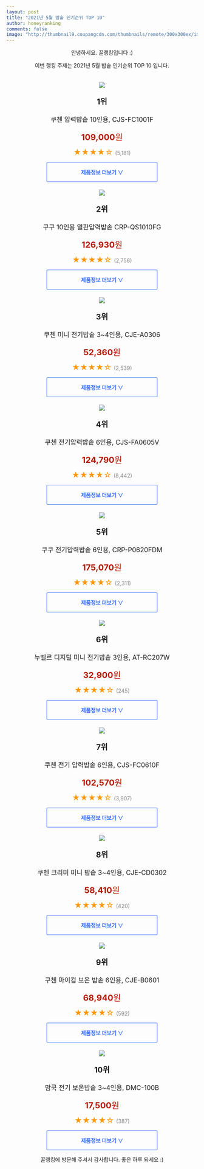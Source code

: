 ```yaml
--- 
layout: post 
title: "2021년 5월 밥솥 인기순위 TOP 10" 
author: honeyranking 
comments: false 
image: "http://thumbnail9.coupangcdn.com/thumbnails/remote/300x300ex/image/retail/images/5053064176951-f0d3e21a-9e41-4661-b0f2-63faa4095ac0.jpg" 
--- 
```

<p style="text-align: center;">안녕하세요. 꿀랭킹입니다 :)</p> <p style="text-align: center;">이번 랭킹 주제는 2021년 5월 밥솥 인기순위 TOP 10 입니다.</p><center><img src="http://thumbnail9.coupangcdn.com/thumbnails/remote/300x300ex/image/retail/images/5053064176951-f0d3e21a-9e41-4661-b0f2-63faa4095ac0.jpg" style="margin-top:20px" /></center> <p style="text-align: center; font-size: 20px"><b>1위</b></p> <p style="text-align: center; font-size: 17px">쿠첸 압력밥솥 10인용, CJS-FC1001F</p> <p style="text-align: center;"><span style="color: #b61800; font-size: 22px;"><b>109,000</b>원</span></p> <p style="text-align: center;"><span style="color: #ff9600; font-size: 20px;">★★★★☆ </span><span style="color: #878787;">(5,181)</span></p> <center><a href="https://coupa.ng/bZwDas"> <div style="font-size: 14px; display: inline-block; padding: 15px 90px; color: #346aff; border-radius: 2px; border: 1px solid #346aff; cursor: pointer;"><b>제품정보 더보기 &or;</b></div> </a></center><center><img src="http://thumbnail8.coupangcdn.com/thumbnails/remote/300x300ex/image/product/image/vendoritem/2019/03/06/3091263446/3e520ea4-33df-4b60-ac57-a1a57838efa1.jpg" style="margin-top:20px" /></center> <p style="text-align: center; font-size: 20px"><b>2위</b></p> <p style="text-align: center; font-size: 17px">쿠쿠 10인용 열판압력밥솥 CRP-QS1010FG</p> <p style="text-align: center;"><span style="color: #b61800; font-size: 22px;"><b>126,930</b>원</span></p> <p style="text-align: center;"><span style="color: #ff9600; font-size: 20px;">★★★★☆ </span><span style="color: #878787;">(2,756)</span></p> <center><a href="https://coupa.ng/bZwDat"> <div style="font-size: 14px; display: inline-block; padding: 15px 90px; color: #346aff; border-radius: 2px; border: 1px solid #346aff; cursor: pointer;"><b>제품정보 더보기 &or;</b></div> </a></center><center><img src="http://thumbnail10.coupangcdn.com/thumbnails/remote/300x300ex/image/product/image/vendoritem/2018/08/30/3111328892/09e1adb5-9791-48a5-8d58-0006fadeb169.jpg" style="margin-top:20px" /></center> <p style="text-align: center; font-size: 20px"><b>3위</b></p> <p style="text-align: center; font-size: 17px">쿠첸 미니 전기밥솥 3~4인용, CJE-A0306</p> <p style="text-align: center;"><span style="color: #b61800; font-size: 22px;"><b>52,360</b>원</span></p> <p style="text-align: center;"><span style="color: #ff9600; font-size: 20px;">★★★★☆ </span><span style="color: #878787;">(2,539)</span></p> <center><a href="https://coupa.ng/bZwDav"> <div style="font-size: 14px; display: inline-block; padding: 15px 90px; color: #346aff; border-radius: 2px; border: 1px solid #346aff; cursor: pointer;"><b>제품정보 더보기 &or;</b></div> </a></center><center><img src="http://thumbnail8.coupangcdn.com/thumbnails/remote/300x300ex/image/retail/images/88141347482228-6d352906-b977-4989-abb8-8e13a5e53cca.jpg" style="margin-top:20px" /></center> <p style="text-align: center; font-size: 20px"><b>4위</b></p> <p style="text-align: center; font-size: 17px">쿠첸 전기압력밥솥 6인용, CJS-FA0605V</p> <p style="text-align: center;"><span style="color: #b61800; font-size: 22px;"><b>124,790</b>원</span></p> <p style="text-align: center;"><span style="color: #ff9600; font-size: 20px;">★★★★☆ </span><span style="color: #878787;">(8,442)</span></p> <center><a href="https://coupa.ng/bZwDaz"> <div style="font-size: 14px; display: inline-block; padding: 15px 90px; color: #346aff; border-radius: 2px; border: 1px solid #346aff; cursor: pointer;"><b>제품정보 더보기 &or;</b></div> </a></center><center><img src="http://thumbnail9.coupangcdn.com/thumbnails/remote/300x300ex/image/retail/images/5446054547114-cb687b94-10df-4ee1-b7da-b3f039e3705f.jpg" style="margin-top:20px" /></center> <p style="text-align: center; font-size: 20px"><b>5위</b></p> <p style="text-align: center; font-size: 17px">쿠쿠 전기압력밥솥 6인용, CRP-P0620FDM</p> <p style="text-align: center;"><span style="color: #b61800; font-size: 22px;"><b>175,070</b>원</span></p> <p style="text-align: center;"><span style="color: #ff9600; font-size: 20px;">★★★★☆ </span><span style="color: #878787;">(2,311)</span></p> <center><a href="https://coupa.ng/bZwDaB"> <div style="font-size: 14px; display: inline-block; padding: 15px 90px; color: #346aff; border-radius: 2px; border: 1px solid #346aff; cursor: pointer;"><b>제품정보 더보기 &or;</b></div> </a></center><center><img src="http://thumbnail10.coupangcdn.com/thumbnails/remote/300x300ex/image/retail/images/2020/08/27/19/7/c9131d86-b6e6-4e7f-a608-ad1cf4bded53.jpg" style="margin-top:20px" /></center> <p style="text-align: center; font-size: 20px"><b>6위</b></p> <p style="text-align: center; font-size: 17px">누벨르 디지털 미니 전기밥솥 3인용, AT-RC207W</p> <p style="text-align: center;"><span style="color: #b61800; font-size: 22px;"><b>32,900</b>원</span></p> <p style="text-align: center;"><span style="color: #ff9600; font-size: 20px;">★★★★☆ </span><span style="color: #878787;">(245)</span></p> <center><a href="https://coupa.ng/bZwDaD"> <div style="font-size: 14px; display: inline-block; padding: 15px 90px; color: #346aff; border-radius: 2px; border: 1px solid #346aff; cursor: pointer;"><b>제품정보 더보기 &or;</b></div> </a></center><center><img src="http://thumbnail9.coupangcdn.com/thumbnails/remote/300x300ex/image/retail/images/4091263170099-8acd888b-3194-40a2-a87d-7543d8af0c56.jpg" style="margin-top:20px" /></center> <p style="text-align: center; font-size: 20px"><b>7위</b></p> <p style="text-align: center; font-size: 17px">쿠첸 전기 압력밥솥 6인용, CJS-FC0610F</p> <p style="text-align: center;"><span style="color: #b61800; font-size: 22px;"><b>102,570</b>원</span></p> <p style="text-align: center;"><span style="color: #ff9600; font-size: 20px;">★★★★☆ </span><span style="color: #878787;">(3,907)</span></p> <center><a href="https://coupa.ng/bZwDaF"> <div style="font-size: 14px; display: inline-block; padding: 15px 90px; color: #346aff; border-radius: 2px; border: 1px solid #346aff; cursor: pointer;"><b>제품정보 더보기 &or;</b></div> </a></center><center><img src="http://thumbnail6.coupangcdn.com/thumbnails/remote/300x300ex/image/retail/images/2020/05/22/12/9/90977399-8b89-4ccb-b670-d4da11c14844.jpg" style="margin-top:20px" /></center> <p style="text-align: center; font-size: 20px"><b>8위</b></p> <p style="text-align: center; font-size: 17px">쿠첸 크리미 미니 밥솥 3~4인용, CJE-CD0302</p> <p style="text-align: center;"><span style="color: #b61800; font-size: 22px;"><b>58,410</b>원</span></p> <p style="text-align: center;"><span style="color: #ff9600; font-size: 20px;">★★★★☆ </span><span style="color: #878787;">(420)</span></p> <center><a href="https://coupa.ng/bZwDaI"> <div style="font-size: 14px; display: inline-block; padding: 15px 90px; color: #346aff; border-radius: 2px; border: 1px solid #346aff; cursor: pointer;"><b>제품정보 더보기 &or;</b></div> </a></center><center><img src="http://thumbnail10.coupangcdn.com/thumbnails/remote/300x300ex/image/retail/images/96754516315265-437e8e4d-e681-4f4b-80d0-f3737dfa89af.jpg" style="margin-top:20px" /></center> <p style="text-align: center; font-size: 20px"><b>9위</b></p> <p style="text-align: center; font-size: 17px">쿠첸 마이컴 보온 밥솥 6인용, CJE-B0601</p> <p style="text-align: center;"><span style="color: #b61800; font-size: 22px;"><b>68,940</b>원</span></p> <p style="text-align: center;"><span style="color: #ff9600; font-size: 20px;">★★★★☆ </span><span style="color: #878787;">(592)</span></p> <center><a href="https://coupa.ng/bZwDaL"> <div style="font-size: 14px; display: inline-block; padding: 15px 90px; color: #346aff; border-radius: 2px; border: 1px solid #346aff; cursor: pointer;"><b>제품정보 더보기 &or;</b></div> </a></center><center><img src="http://thumbnail8.coupangcdn.com/thumbnails/remote/300x300ex/image/retail/images/2020/02/24/15/3/c6ab2686-2be0-4db1-8a1e-59c87975c116.jpg" style="margin-top:20px" /></center> <p style="text-align: center; font-size: 20px"><b>10위</b></p> <p style="text-align: center; font-size: 17px">맘쿡 전기 보온밥솥 3~4인용, DMC-100B</p> <p style="text-align: center;"><span style="color: #b61800; font-size: 22px;"><b>17,500</b>원</span></p> <p style="text-align: center;"><span style="color: #ff9600; font-size: 20px;">★★★★☆ </span><span style="color: #878787;">(387)</span></p> <center><a href="https://coupa.ng/bZwDaP"> <div style="font-size: 14px; display: inline-block; padding: 15px 90px; color: #346aff; border-radius: 2px; border: 1px solid #346aff; cursor: pointer;"><b>제품정보 더보기 &or;</b></div> </a></center> <p style="text-align: center;">꿀랭킹에 방문해 주셔서 감사합니다. 좋은 하루 되세요 :)</p>
